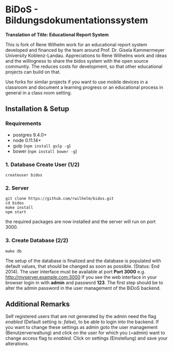 # BiDoS - Bildungsdokumentationssystem
**Translation of Title: Educational Report System**

This is fork of Rene Wilhelm work for an educational report system developed and financed by the team around Prof. Dr. Gisela Kammermeyer University Koblenz-Landau. Appreciations to Rene Wilhelms work and ideas and the willingness to share the bidos system with the open source communtiy. The reduces costs for development, so that other educational projects can build on that.

Use forks for similar projects if you want to use mobile devices in a classroom and document a learning progress or an educational process in general in a class room setting.

## Installation & Setup

### Requirements

- postgres 9.4.0+
- node 0.11.14+
- gulp (`npm install gulp -g`)
- bower (`npm install bower -g`)

### 1. Database Create User (1/2)

```
createuser bidos
```

### 2. Server

```
git clone https://github.com/rwilhelm/bidos.git
cd bidos
make install
npm start
```

the required packages are now installed and the server will run on port 3000.


### 3. Create Database (2/2)

```
make db
```

The setup of the database is finalized and the database is populated with default values, that should be changed as soon as possible. (Status: End 2014). The user interface must be available at port **Port 3000** e.g. http://myserver.example.com:3000 If you see the web interface in your browser login in with **admin** and password **123**. The first step should be to alter the admin password in the user management of the BiDoS backend.


## Additional Remarks

Self registered users that are not generated by the admin  need the flag *enabled* (Default setting is: *false*), to be able to login into the backend. If you want to change these settings as admin goto the user management (Benutzerverwaltung) and click on the user for which you (=admin) want to change access flag to *enabled*. Click on settings (Einstellung) and save your alterations.

